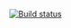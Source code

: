 [![Build status](https://ci.appveyor.com/api/projects/status/q6lbyw50km6xkk7a?svg=true)](https://ci.appveyor.com/project/Sadbarg06/postmanecho)